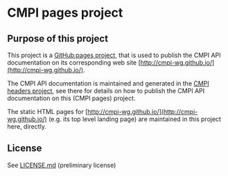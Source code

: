 CMPI pages project
==================

Purpose of this project
-----------------------

This project is a [GitHub:pages project](https://pages.github.com),
that is used to publish the CMPI API documentation on its corresponding
web site [http://cmpi-wg.github.io/](http://cmpi-wg.github.io/).

The CMPI API documentation is maintained and generated in the
[CMPI headers project](https://github.com/cmpi-wg/cmpi-headers), see there
for details on how to publish the CMPI API documentation on this (CMPI pages)
project.

The static HTML pages for
[http://cmpi-wg.github.io/](http://cmpi-wg.github.io/)
(e.g. its top level landing page) are maintained in this project here, directly.

License
-------

See [LICENSE.md](LICENSE.md) (preliminary license)
